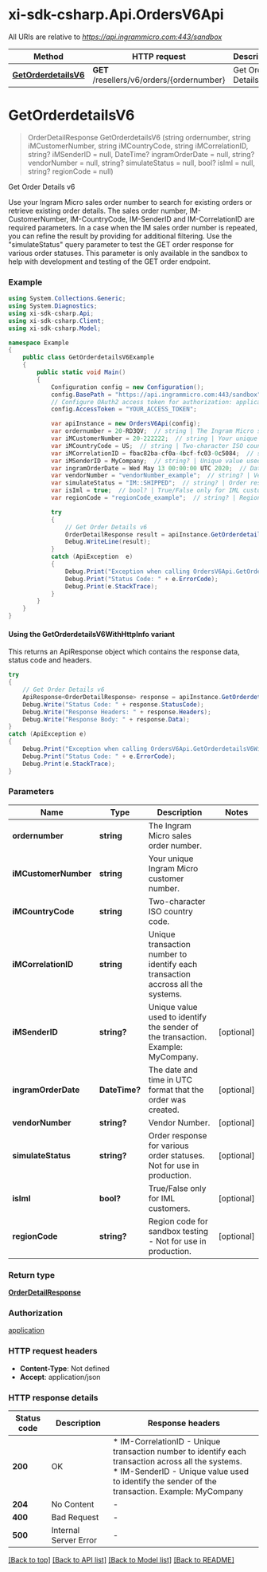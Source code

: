 # xi-sdk-csharp.Api.OrdersV6Api

All URIs are relative to *https://api.ingrammicro.com:443/sandbox*

| Method | HTTP request | Description |
|--------|--------------|-------------|
| [**GetOrderdetailsV6**](OrdersV6Api.md#getorderdetailsv6) | **GET** /resellers/v6/orders/{ordernumber} | Get Order Details v6 |

<a id="getorderdetailsv6"></a>
# **GetOrderdetailsV6**
> OrderDetailResponse GetOrderdetailsV6 (string ordernumber, string iMCustomerNumber, string iMCountryCode, string iMCorrelationID, string? iMSenderID = null, DateTime? ingramOrderDate = null, string? vendorNumber = null, string? simulateStatus = null, bool? isIml = null, string? regionCode = null)

Get Order Details v6

Use your Ingram Micro sales order number to search for existing orders or retrieve existing order details.  The sales order number, IM-CustomerNumber, IM-CountryCode, IM-SenderID and IM-CorrelationID are required parameters.  In a case when the IM sales order number is repeated, you can refine the result by providing for additional filtering.  Use the \"simulateStatus\" query parameter to test the GET order response for various order statuses. This parameter is only available in the sandbox to help with development and testing of the GET order endpoint.

### Example
```csharp
using System.Collections.Generic;
using System.Diagnostics;
using xi-sdk-csharp.Api;
using xi-sdk-csharp.Client;
using xi-sdk-csharp.Model;

namespace Example
{
    public class GetOrderdetailsV6Example
    {
        public static void Main()
        {
            Configuration config = new Configuration();
            config.BasePath = "https://api.ingrammicro.com:443/sandbox";
            // Configure OAuth2 access token for authorization: application
            config.AccessToken = "YOUR_ACCESS_TOKEN";

            var apiInstance = new OrdersV6Api(config);
            var ordernumber = 20-RD3QV;  // string | The Ingram Micro sales order number.
            var iMCustomerNumber = 20-222222;  // string | Your unique Ingram Micro customer number.
            var iMCountryCode = US;  // string | Two-character ISO country code.
            var iMCorrelationID = fbac82ba-cf0a-4bcf-fc03-0c5084;  // string | Unique transaction number to identify each transaction accross all the systems.
            var iMSenderID = MyCompany;  // string? | Unique value used to identify the sender of the transaction. Example: MyCompany. (optional) 
            var ingramOrderDate = Wed May 13 00:00:00 UTC 2020;  // DateTime? | The date and time in UTC format that the order was created. (optional) 
            var vendorNumber = "vendorNumber_example";  // string? | Vendor Number. (optional) 
            var simulateStatus = "IM::SHIPPED";  // string? | Order response for various order statuses. Not for use in production. (optional) 
            var isIml = true;  // bool? | True/False only for IML customers. (optional) 
            var regionCode = "regionCode_example";  // string? | Region code for sandbox testing - Not for use in production. (optional) 

            try
            {
                // Get Order Details v6
                OrderDetailResponse result = apiInstance.GetOrderdetailsV6(ordernumber, iMCustomerNumber, iMCountryCode, iMCorrelationID, iMSenderID, ingramOrderDate, vendorNumber, simulateStatus, isIml, regionCode);
                Debug.WriteLine(result);
            }
            catch (ApiException  e)
            {
                Debug.Print("Exception when calling OrdersV6Api.GetOrderdetailsV6: " + e.Message);
                Debug.Print("Status Code: " + e.ErrorCode);
                Debug.Print(e.StackTrace);
            }
        }
    }
}
```

#### Using the GetOrderdetailsV6WithHttpInfo variant
This returns an ApiResponse object which contains the response data, status code and headers.

```csharp
try
{
    // Get Order Details v6
    ApiResponse<OrderDetailResponse> response = apiInstance.GetOrderdetailsV6WithHttpInfo(ordernumber, iMCustomerNumber, iMCountryCode, iMCorrelationID, iMSenderID, ingramOrderDate, vendorNumber, simulateStatus, isIml, regionCode);
    Debug.Write("Status Code: " + response.StatusCode);
    Debug.Write("Response Headers: " + response.Headers);
    Debug.Write("Response Body: " + response.Data);
}
catch (ApiException e)
{
    Debug.Print("Exception when calling OrdersV6Api.GetOrderdetailsV6WithHttpInfo: " + e.Message);
    Debug.Print("Status Code: " + e.ErrorCode);
    Debug.Print(e.StackTrace);
}
```

### Parameters

| Name | Type | Description | Notes |
|------|------|-------------|-------|
| **ordernumber** | **string** | The Ingram Micro sales order number. |  |
| **iMCustomerNumber** | **string** | Your unique Ingram Micro customer number. |  |
| **iMCountryCode** | **string** | Two-character ISO country code. |  |
| **iMCorrelationID** | **string** | Unique transaction number to identify each transaction accross all the systems. |  |
| **iMSenderID** | **string?** | Unique value used to identify the sender of the transaction. Example: MyCompany. | [optional]  |
| **ingramOrderDate** | **DateTime?** | The date and time in UTC format that the order was created. | [optional]  |
| **vendorNumber** | **string?** | Vendor Number. | [optional]  |
| **simulateStatus** | **string?** | Order response for various order statuses. Not for use in production. | [optional]  |
| **isIml** | **bool?** | True/False only for IML customers. | [optional]  |
| **regionCode** | **string?** | Region code for sandbox testing - Not for use in production. | [optional]  |

### Return type

[**OrderDetailResponse**](OrderDetailResponse.md)

### Authorization

[application](../README.md#application)

### HTTP request headers

 - **Content-Type**: Not defined
 - **Accept**: application/json


### HTTP response details
| Status code | Description | Response headers |
|-------------|-------------|------------------|
| **200** | OK |  * IM-CorrelationID - Unique transaction number to identify each transaction across all the systems. <br>  * IM-SenderID - Unique value used to identify the sender of the transaction. Example: MyCompany <br>  |
| **204** | No Content |  -  |
| **400** | Bad Request |  -  |
| **500** | Internal Server Error |  -  |

[[Back to top]](#) [[Back to API list]](../README.md#documentation-for-api-endpoints) [[Back to Model list]](../README.md#documentation-for-models) [[Back to README]](../README.md)

